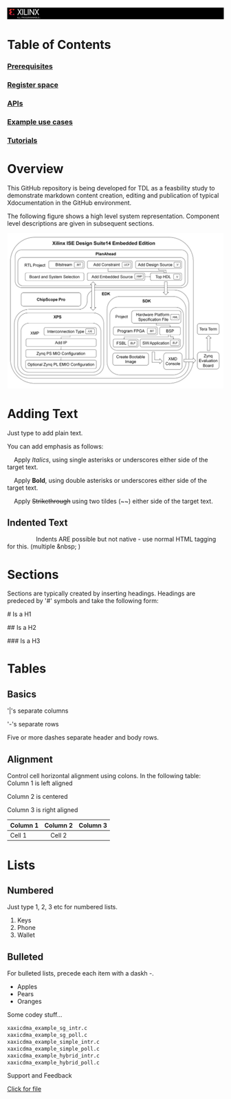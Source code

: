![](/images/capture.PNG)



# Table of Contents

### [Prerequisites][]

### [Register space][]

### [APIs][]

### [Example use cases][]

### [Tutorials][]

# Overview

This GitHub repository is being developed for TDL as a feasbility study to demonstrate markdown content creation, editing and publication of typical Xdocumentation in the GitHub environment.

The following figure shows a high level system representation. Component level descriptions are given in subsequent sections.

![](/images/image1.jpg)

# Adding Text

Just type to add plain text.

You can add emphasis as follows:

&nbsp;&nbsp;&nbsp;&nbsp;Apply *Italics*, using single asterisks or underscores either side of the target text.

&nbsp;&nbsp;&nbsp;&nbsp;Apply **Bold**, using double asterisks or underscores either side of the target text.

&nbsp;&nbsp;&nbsp;&nbsp;Apply ~~Strikethrough~~ using two tildes (\~~) either side of the target text.

## Indented Text
&nbsp;&nbsp;&nbsp;&nbsp;&nbsp;&nbsp;&nbsp;&nbsp;&nbsp;&nbsp;&nbsp;&nbsp;&nbsp;&nbsp;&nbsp;&nbsp; Indents ARE possible but not native - use normal HTML tagging for this. (multiple \&nbsp;&nbsp;)

# Sections
Sections are typically created by inserting headings.
Headings are predeced by '#' symbols and take the following form:

\# Is a H1

\## Is a H2

\### Is a H3

# Tables

## Basics

'|'s separate columns

\'-'s separate rows

Five or more dashes separate header and body rows.

## Alignment

Control cell horizontal alignment using colons. In the following table:
Column 1 is left aligned

Column 2 is centered

Column 3 is right aligned

|Column 1 | Column 2 |Column 3|
|:------|:------:|-----:|
|Cell 1 | Cell 2|


# Lists
## Numbered
Just type 1, 2, 3 etc for numbered lists.
1. Keys
2. Phone
3. Wallet

## Bulleted
For bulleted lists, precede each item with a daskh \-.
- Apples
- Pears
- Oranges

Some codey stuff...
```
xaxicdma_example_sg_intr.c
xaxicdma_example_sg_poll.c
xaxicdma_example_simple_intr.c
xaxicdma_example_simple_poll.c
xaxicdma_example_hybrid_intr.c
xaxicdma_example_hybrid_poll.c
```

Support and Feedback

[Click for file][]

[Click for file]:file_2.md

[Prerequisites]:prerequisites.md

[Register space]:registers.md

[APIs]:apis.md

[Example use cases]:examples.md

[Tutorials]:tutorials.md

